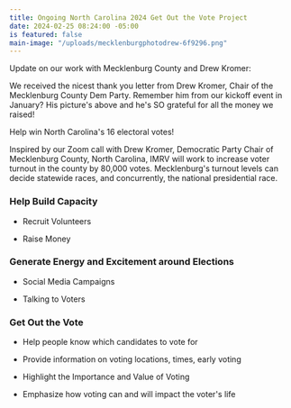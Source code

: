 ```yaml
---
title: Ongoing North Carolina 2024 Get Out the Vote Project
date: 2024-02-25 08:24:00 -05:00
is featured: false
main-image: "/uploads/mecklenburgphotodrew-6f9296.png"
---
```


Update on our work with Mecklenburg County and Drew Kromer:

We received the nicest thank you letter from Drew Kromer, Chair of the Mecklenburg County Dem Party. Remember him from our kickoff event in January? His picture's above and he's SO grateful for all the money we raised! 



Help win North Carolina's 16 electoral votes!

Inspired by our Zoom call with Drew Kromer, Democratic Party Chair of Mecklenburg County, North Carolina, IMRV will work to increase voter turnout in the county by 80,000 votes.  Mecklenburg's turnout levels can decide statewide races, and concurrently, the national presidential race.

### Help Build Capacity

* Recruit Volunteers

* Raise Money

### Generate Energy and Excitement around Elections

* Social Media Campaigns

* Talking to Voters

### Get Out the Vote

* Help people know which candidates to vote for

* Provide information on voting locations, times, early voting

* Highlight the Importance and Value of Voting

* Emphasize how voting can and will impact the voter's life